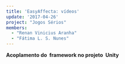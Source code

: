 ```yaml
---
title: 'EasyAffecta: vídeos'
update: '2017-04-26'
project: "Jogos Sérios"
members:
  - "Renan Vinicius Aranha"
  - "Fátima L. S. Nunes"
---
```



**Acoplamento do 
framework no projeto 
Unity**
<object style="width:100%;height:100%;width: 820px; height: 461.25px; float: none; clear: both; margin: 2px auto;" data="http://www.youtube.com/embed/fi-OacBq7sM">
</object>